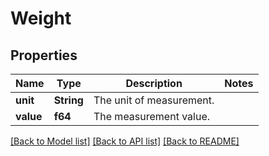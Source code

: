 # Weight

## Properties

Name | Type | Description | Notes
------------ | ------------- | ------------- | -------------
**unit** | **String** | The unit of measurement. | 
**value** | **f64** | The measurement value. | 

[[Back to Model list]](../README.md#documentation-for-models) [[Back to API list]](../README.md#documentation-for-api-endpoints) [[Back to README]](../README.md)


